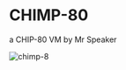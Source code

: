 # CHIMP-80

a CHIP-80 VM
by Mr Speaker

![chimp-8](https://cloud.githubusercontent.com/assets/129330/5790858/db0c54c8-9e7b-11e4-84a0-b0c0e362519f.png)
